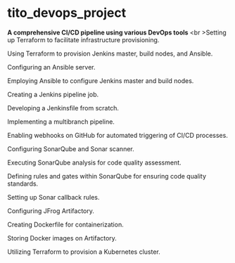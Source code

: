 # tito_devops_project

**A comprehensive CI/CD pipeline using various DevOps tools** <br \>Setting up Terraform to facilitate infrastructure provisioning.

Using Terraform to provision Jenkins master, build nodes, and Ansible.

Configuring an Ansible server.

Employing Ansible to configure Jenkins master and build nodes.

Creating a Jenkins pipeline job.

Developing a Jenkinsfile from scratch.

Implementing a multibranch pipeline.

Enabling webhooks on GitHub for automated triggering of CI/CD processes.

Configuring SonarQube and Sonar scanner.

Executing SonarQube analysis for code quality assessment.

Defining rules and gates within SonarQube for ensuring code quality standards.

Setting up Sonar callback rules.

Configuring JFrog Artifactory.

Creating Dockerfile for containerization.

Storing Docker images on Artifactory.

Utilizing Terraform to provision a Kubernetes cluster.


